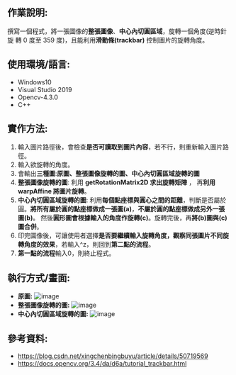 ## 作業說明:
撰寫一個程式，將一張圖像的**整張圖像**、**中心內切圓區域**，旋轉一個角度(逆時針旋
轉 0 度至 359 度)，且能利用**滑動條(trackbar)** 控制圖片的旋轉角度。
 
## 使用環境/語言:
 * Windows10
 * Visual Studio 2019
 * Opencv-4.3.0
 * C++
 
## 實作方法: 
 1. 輸入圖片路徑後，會檢查**是否可讀取到圖片內容**，若不行，則重新輸入圖片路徑。
 2. 輸入欲旋轉的角度。
 3. 會輸出**三種圖**:**原圖、整張圖像旋轉的圖、中心內切圓區域旋轉的圖**
 4. **整張圖像旋轉的圖**: 利用 **getRotationMatrix2D 求出旋轉矩陣** ， 再**利用 warpAffine 將圖片旋轉**。
 5. **中心內切圓區域旋轉的圖**: 利用**每個點座標與圓心之間的距離**，判斷是否屬於圓。**將所有屬於圓的點座標做成一張圖(a)**，**不屬於圓的點座標做成另外一張圖(b)**。
                              然後**圓形圖會根據輸入的角度作旋轉(c)**。旋轉完後，再**將(b)圖與(c)圖合併**。
 7. 印完圖像後，可讓使用者選擇**是否要繼續輸入旋轉角度，觀察同張圖片不同旋轉角度的效果**，若輸入^z，則回到**第二點的流程**。
 8. **第一點的流程**輸入0，則終止程式。

## 執行方式/畫面:

 * **原圖:**
        ![image](https://user-images.githubusercontent.com/82385589/155843112-12511b61-f6d2-4447-91d1-9269b9adcbd0.png)
 * **整張圖像旋轉的圖:**
        ![image](https://user-images.githubusercontent.com/82385589/155843124-fac961c0-21bc-4352-b911-f581afb4ab22.png)
 * **中心內切圓區域旋轉的圖:**
        ![image](https://user-images.githubusercontent.com/82385589/155843141-0c8a3584-cb9b-440d-8a00-19d2bf8e13b1.png)
     
## 參考資料:
 * https://blog.csdn.net/xingchenbingbuyu/article/details/50719569
 * https://docs.opencv.org/3.4/da/d6a/tutorial_trackbar.html
 
